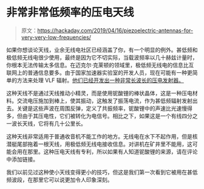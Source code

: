# 非常非常低频率的压电天线

> 原文：<https://hackaday.com/2019/04/16/piezoelectric-antennas-for-very-very-low-frequencies/>

如果你想谈论天线，业余无线电社区已经涵盖了你，有一个明显的例外。甚低频和极低频无线电很少使用，最终是因为它不切实际，当载波频率以几十赫兹计量时，你根本无法传输太多信息。在迈克尔·克莱顿的领域里，极低频无线电的信息比互联网上的普通信息要多。由于国家加速器实验室的开发人员，现在可能有一种更简单的方法来处理 VLF 辐射。[他们已经开发出一种非常长波长的压电发射器。](https://www6.slac.stanford.edu/news/2019-04-12-slac-develops-novel-compact-antenna-communicating-where-radios-fail.aspx)

这种天线不是通过天线推动小精灵，而是使用铌酸锂的棒状晶体，这是一种压电材料。交流电压施加到棒上，使其振动，这触发了振荡电流，作为甚低频辐射发射出去。关键是这些声波在周围反弹，定义了共振频率，铌酸锂中的声速比光速慢得多，但由于其压电性，它们被转化为电信号。相比之下，如果这是一个有线四分之一波长天线，它将有几十公里长。

这种天线非常适用于普通收音机不能工作的地方。无线电在水下不起作用，但是核潜艇尾部拖着一根天线，用极低频无线电接收信息。对讲机在矿井里不能用，这可能会用在那里。这种压电天线有专利，所以如果有人知道铌酸锂的来源，请在评论中添加链接。

我们以前见过这种使小天线变得更小的技巧，但这是我们第一次看到它被用在甚低频波段，在那里它可以说更加令人印象深刻。